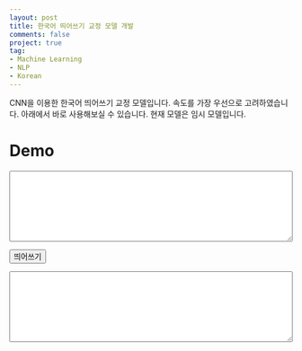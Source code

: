 ```yaml
---
layout: post
title: 한국어 띄어쓰기 교정 모델 개발
comments: false
project: true
tag:
- Machine Learning
- NLP
- Korean
---
```


CNN을 이용한 한국어 띄어쓰기 교정 모델입니다. 속도를 가장 우선으로 고려하였습니다.
아래에서 바로 사용해보실 수 있습니다. 현재 모델은 임시 모델입니다.

<script src="https://cdn.jsdelivr.net/npm/@tensorflow/tfjs@2.7.0/dist/tf.min.js"></script>
<script src="../assets/post_files/kor-spacer-model/spacer.js"></script>

# Demo
<textarea style="width:100%" rows="8" id="original-text"></textarea>
<button class="btn btn-primary btn-lg" id="submit-button">띄어쓰기</button>
<textarea readonly="" style="width:100%" rows="8" id="spaced-text"></textarea>

